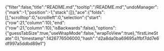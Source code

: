 {"filter":false,"title":"README.md","tooltip":"/README.md","undoManager":{"mark":-1,"position":-1,"stack":[]},"ace":{"folds":[],"scrolltop":0,"scrollleft":0,"selection":{"start":{"row":21,"column":10},"end":{"row":21,"column":10},"isBackwards":false},"options":{"guessTabSize":true,"useWrapMode":false,"wrapToView":true},"firstLineState":0},"timestamp":1426776506000,"hash":"d2a8da0ba69695a1fbf7dd7e6df997a5ddbd89e1"}